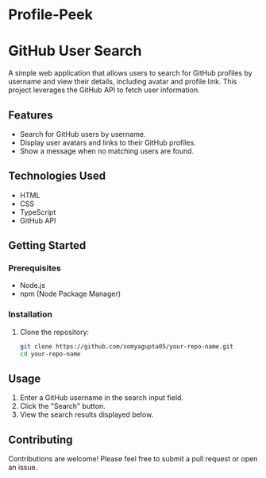 # Profile-Peek

# GitHub User Search

A simple web application that allows users to search for GitHub profiles by username and view their details, including avatar and profile link. This project leverages the GitHub API to fetch user information.

## Features

- Search for GitHub users by username.
- Display user avatars and links to their GitHub profiles.
- Show a message when no matching users are found.

## Technologies Used

- HTML
- CSS
- TypeScript
- GitHub API

## Getting Started

### Prerequisites

- Node.js
- npm (Node Package Manager)

### Installation

1. Clone the repository:

   ```bash
   git clone https://github.com/somyagupta05/your-repo-name.git
   cd your-repo-name
   ```

## Usage

1. Enter a GitHub username in the search input field.
2. Click the "Search" button.
3. View the search results displayed below.

## Contributing

Contributions are welcome! Please feel free to submit a pull request or open an issue.
